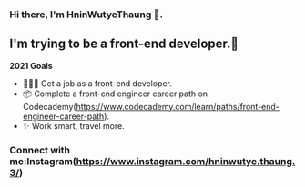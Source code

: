 ### Hi there, I'm HninWutyeThaung 👋.
## I'm trying to be a front-end developer.💛
**2021 Goals**
- 👩🏻‍💻 Get a job as a front-end developer.
- 📦 Complete a front-end engineer career path on Codecademy(https://www.codecademy.com/learn/paths/front-end-engineer-career-path).
- ✨ Work smart, travel more.

### Connect with me:Instagram(https://www.instagram.com/hninwutye.thaung.3/)

<!---
HninSe/HninSe is a ✨ special ✨ repository because its `README.md` (this file) appears on your GitHub profile.
You can click the Preview link to take a look at your changes.
--->
